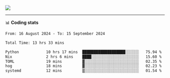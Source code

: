 <picture>
  <source
  srcset="https://github-readme-stats.vercel.app/api?username=sant0s12&show_icons=true&theme=dark"
  media="(prefers-color-scheme: dark)"
  />
  <source
  srcset="https://github-readme-stats.vercel.app/api?username=sant0s12&show_icons=true"
  media="(prefers-color-scheme: light)"
  />
  <img src="https://github-readme-stats.vercel.app/api?username=sant0s12&show_icons=true" />
</picture>

---

📊 **Coding stats**

<!--START_SECTION:waka-->

```txt
From: 16 August 2024 - To: 15 September 2024

Total Time: 13 hrs 33 mins

Python            10 hrs 17 mins  ███████████████████░░░░░░   75.94 %
Nix               2 hrs 6 mins    ████░░░░░░░░░░░░░░░░░░░░░   15.60 %
TOML              19 mins         ▓░░░░░░░░░░░░░░░░░░░░░░░░   02.35 %
hog               18 mins         ▓░░░░░░░░░░░░░░░░░░░░░░░░   02.23 %
systemd           12 mins         ▒░░░░░░░░░░░░░░░░░░░░░░░░   01.54 %
```

<!--END_SECTION:waka-->
